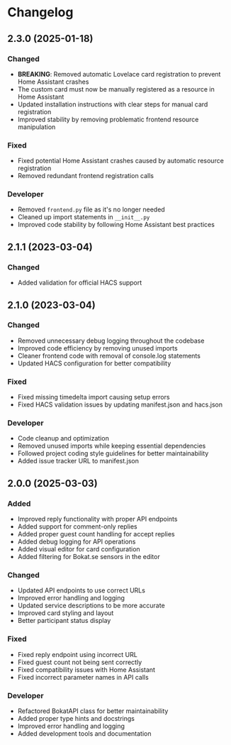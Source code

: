 # Changelog

## 2.3.0 (2025-01-18)

### Changed
- **BREAKING**: Removed automatic Lovelace card registration to prevent Home Assistant crashes
- The custom card must now be manually registered as a resource in Home Assistant
- Updated installation instructions with clear steps for manual card registration
- Improved stability by removing problematic frontend resource manipulation

### Fixed
- Fixed potential Home Assistant crashes caused by automatic resource registration
- Removed redundant frontend registration calls

### Developer
- Removed `frontend.py` file as it's no longer needed
- Cleaned up import statements in `__init__.py`
- Improved code stability by following Home Assistant best practices

## 2.1.1 (2023-03-04)

### Changed
- Added validation for official HACS support

## 2.1.0 (2023-03-04)

### Changed
- Removed unnecessary debug logging throughout the codebase
- Improved code efficiency by removing unused imports
- Cleaner frontend code with removal of console.log statements
- Updated HACS configuration for better compatibility

### Fixed
- Fixed missing timedelta import causing setup errors
- Fixed HACS validation issues by updating manifest.json and hacs.json

### Developer
- Code cleanup and optimization
- Removed unused imports while keeping essential dependencies
- Followed project coding style guidelines for better maintainability
- Added issue tracker URL to manifest.json

## 2.0.0 (2025-03-03)

### Added
- Improved reply functionality with proper API endpoints
- Added support for comment-only replies
- Added proper guest count handling for accept replies
- Added debug logging for API operations
- Added visual editor for card configuration
- Added filtering for Bokat.se sensors in the editor

### Changed
- Updated API endpoints to use correct URLs
- Improved error handling and logging
- Updated service descriptions to be more accurate
- Improved card styling and layout
- Better participant status display

### Fixed
- Fixed reply endpoint using incorrect URL
- Fixed guest count not being sent correctly
- Fixed compatibility issues with Home Assistant
- Fixed incorrect parameter names in API calls

### Developer
- Refactored BokatAPI class for better maintainability
- Added proper type hints and docstrings
- Improved error handling and logging
- Added development tools and documentation